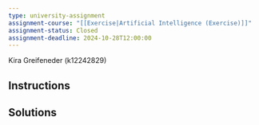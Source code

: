 ```yaml
---
type: university-assignment
assignment-course: "[[Exercise|Artificial Intelligence (Exercise)]]"
assignment-status: Closed
assignment-deadline: 2024-10-28T12:00:00
---
```

Kira Greifeneder (k12242829)
## Instructions


## Solutions
